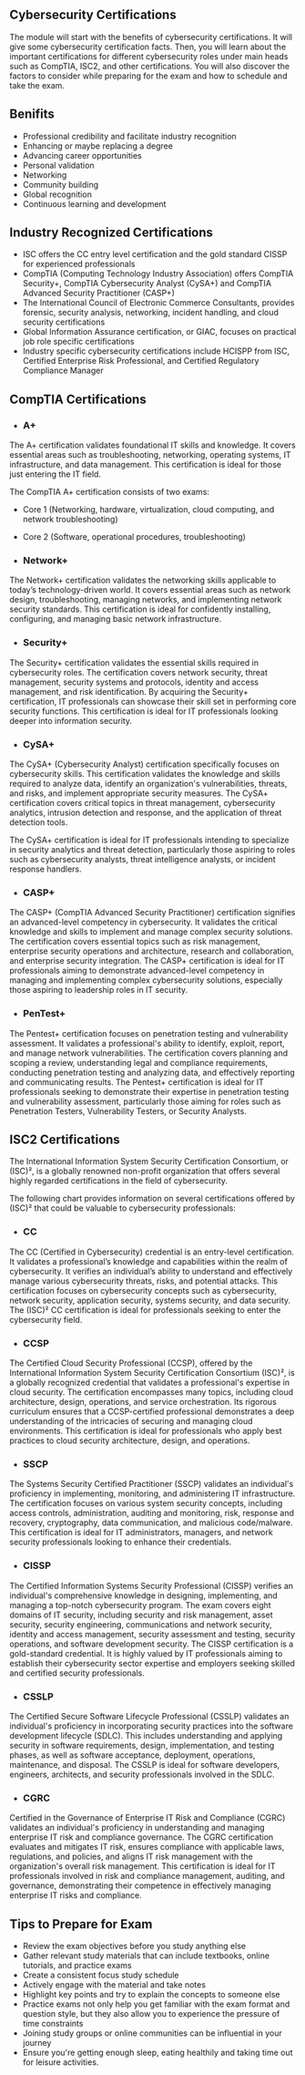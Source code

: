 ## Cybersecurity Certifications

The module will start with the benefits of cybersecurity certifications. It will give some cybersecurity certification facts. Then, you will learn about the important certifications for different cybersecurity roles under main heads such as CompTIA, ISC2, and other certifications. You will also discover the factors to consider while preparing for the exam and how to schedule and take the exam.

## Benifits

- Professional credibility and facilitate industry recognition
- Enhancing or maybe replacing a degree
- Advancing career opportunities
- Personal validation
- Networking
- Community building
- Global recognition
- Continuous learning and development

## Industry Recognized Certifications

- ISC offers the CC entry level certification and the gold standard CISSP for experienced professionals
- CompTIA (Computing Technology Industry Association) offers CompTIA Security+, CompTIA Cybersecurity Analyst (CySA+) and CompTIA Advanced Security Practitioner (CASP+)
- The International Council of Electronic Commerce Consultants, provides forensic, security analysis, networking, incident handling, and cloud security certifications
- Global Information Assurance certification, or GIAC, focuses on practical job role specific certifications
- Industry specific cybersecurity certifications include HCISPP from ISC, Certified Enterprise Risk Professional, and Certified Regulatory Compliance Manager

## CompTIA Certifications

- ### A+

The A+ certification validates foundational IT skills and knowledge. It covers essential areas such as troubleshooting, networking, operating systems, IT infrastructure, and data management. This certification is ideal for those just entering the IT field.

The CompTIA A+ certification consists of two exams:

- Core 1 (Networking, hardware, virtualization, cloud computing, and network troubleshooting)
- Core 2 (Software, operational procedures, troubleshooting)

- ### Network+

The Network+ certification validates the networking skills applicable to today’s technology-driven world. It covers essential areas such as network design, troubleshooting, managing networks, and implementing network security standards. This certification is ideal for confidently installing, configuring, and managing basic network infrastructure. 

- ### Security+

The Security+ certification validates the essential skills required in cybersecurity roles. The certification covers network security, threat management, security systems and protocols, identity and access management, and risk identification. 
By acquiring the Security+ certification, IT professionals can showcase their skill set in performing core security functions. This certification is ideal for IT professionals looking deeper into information security.

- ### CySA+

The CySA+ (Cybersecurity Analyst) certification specifically focuses on cybersecurity skills. This certification validates the knowledge and skills required to analyze data, identify an organization's vulnerabilities, threats, and risks, and implement appropriate security measures. The CySA+ certification covers critical topics in threat management, cybersecurity analytics, intrusion detection and response, and the application of threat detection tools.

The CySA+ certification is ideal for IT professionals intending to specialize in security analytics and threat detection, particularly those aspiring to roles such as cybersecurity analysts, threat intelligence analysts, or incident response handlers.

- ### CASP+

The CASP+ (CompTIA Advanced Security Practitioner) certification signifies an advanced-level competency in cybersecurity. It validates the critical knowledge and skills to implement and manage complex security solutions. The certification covers essential topics such as risk management, enterprise security operations and architecture, research and collaboration, and enterprise security integration. The CASP+ certification is ideal for IT professionals aiming to demonstrate advanced-level competency in managing and implementing complex cybersecurity solutions, especially those aspiring to leadership roles in IT security.

- ### PenTest+

The Pentest+ certification focuses on penetration testing and vulnerability assessment. It validates a professional's ability to identify, exploit, report, and manage network vulnerabilities. The certification covers planning and scoping a review, understanding legal and compliance requirements, conducting penetration testing and analyzing data, and effectively reporting and communicating results. The Pentest+ certification is ideal for IT professionals seeking to demonstrate their expertise in penetration testing and vulnerability assessment, particularly those aiming for roles such as Penetration Testers, Vulnerability Testers, or Security Analysts.

## ISC2 Certifications  

The International Information System Security Certification Consortium, or (ISC)², is a globally renowned non-profit organization that offers several highly regarded certifications in the field of cybersecurity.

The following chart provides information on several certifications offered by (ISC)² that could be valuable to cybersecurity professionals:

- ### CC

The CC (Certified in Cybersecurity) credential is an entry-level certification. It validates a professional’s knowledge and capabilities within the realm of cybersecurity. It verifies an individual’s ability to understand and effectively manage various cybersecurity threats, risks, and potential attacks. This certification focuses on cybersecurity concepts such as cybersecurity, network security, application security, systems security, and data security. The (ISC)² CC certification is ideal for professionals seeking to enter the cybersecurity field.

- ### CCSP

The Certified Cloud Security Professional (CCSP), offered by the International Information System Security Certification Consortium (ISC)², is a globally recognized credential that validates a professional's expertise in cloud security. The certification encompasses many topics, including cloud architecture, design, operations, and service orchestration. Its rigorous curriculum ensures that a CCSP-certified professional demonstrates a deep understanding of the intricacies of securing and managing cloud environments. This certification is ideal for professionals who apply best practices to cloud security architecture, design, and operations.

- ### SSCP

The Systems Security Certified Practitioner (SSCP) validates an individual's proficiency in implementing, monitoring, and administering IT infrastructure. The certification focuses on various system security concepts, including access controls, administration, auditing and monitoring, risk, response and recovery, cryptography, data communication, and malicious code/malware. This certification is ideal for IT administrators, managers, and network security professionals looking to enhance their credentials. 

- ### CISSP

The Certified Information Systems Security Professional (CISSP) verifies an individual's comprehensive knowledge in designing, implementing, and managing a top-notch cybersecurity program. The exam covers eight domains of IT security, including security and risk management, asset security, security engineering, communications and network security, identity and access management, security assessment and testing, security operations, and software development security. The CISSP certification is a gold-standard credential. It is highly valued by IT professionals aiming to establish their cybersecurity sector expertise and employers seeking skilled and certified security professionals.

- ### CSSLP

The Certified Secure Software Lifecycle Professional (CSSLP) validates an individual's proficiency in incorporating security practices into the software development lifecycle (SDLC). This includes understanding and applying security in software requirements, design, implementation, and testing phases, as well as software acceptance, deployment, operations, maintenance, and disposal. The CSSLP is ideal for software developers, engineers, architects, and security professionals involved in the SDLC.

- ### CGRC

Certified in the Governance of Enterprise IT Risk and Compliance (CGRC) validates an individual's proficiency in understanding and managing enterprise IT risk and compliance governance. The CGRC certification evaluates and mitigates IT risk, ensures compliance with applicable laws, regulations, and policies, and aligns IT risk management with the organization's overall risk management. This certification is ideal for IT professionals involved in risk and compliance management, auditing, and governance, demonstrating their competence in effectively managing enterprise IT risks and compliance.

## Tips to Prepare for Exam

- Review the exam objectives before you study anything else
- Gather relevant study materials that can include textbooks, online tutorials, and practice exams
- Create a consistent focus study schedule
- Actively engage with the material and take notes
- Highlight key points and try to explain the concepts to someone else
- Practice exams not only help you get familiar with the exam format and question style, but they also allow you to experience the pressure of time constraints
- Joining study groups or online communities can be influential in your journey
- Ensure you're getting enough sleep, eating healthily and taking time out for leisure activities.

